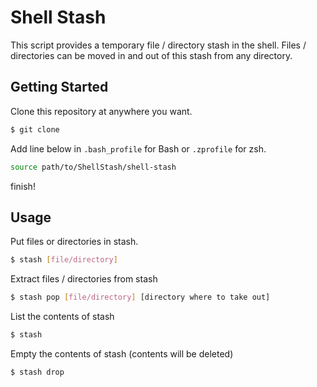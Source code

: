 # Shell Stash

This script provides a temporary file / directory stash in the shell.
Files / directories can be moved in and out of this stash from any directory.

## Getting Started
Clone this repository at anywhere you want.
```bash
$ git clone
```

Add line below in ``.bash_profile`` for Bash or ``.zprofile`` for zsh.
```bash
source path/to/ShellStash/shell-stash
```

finish!

## Usage
Put files or directories in stash.
```bash
$ stash [file/directory]
```

Extract files / directories from stash
```bash
$ stash pop [file/directory] [directory where to take out]
```

List the contents of stash
```bash
$ stash
```

Empty the contents of stash (contents will be deleted)
```bash
$ stash drop
```
